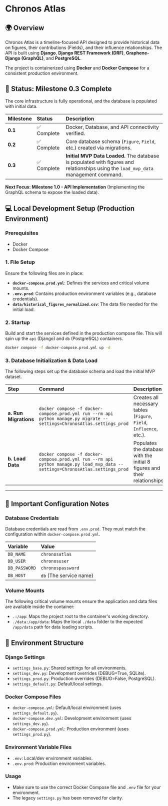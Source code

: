 # Chronos Atlas

## 🌍 Overview

Chronos Atlas is a timeline-focused API designed to provide historical data on figures, their contributions (Fields), and their influence relationships. The API is built using **Django**, **Django REST Framework (DRF)**, **Graphene-Django (GraphQL)**, and **PostgreSQL**.

The project is containerized using **Docker** and **Docker Compose** for a consistent production environment.

## 🚀 Status: Milestone 0.3 Complete

The core infrastructure is fully operational, and the database is populated with initial data.

| Milestone | Status | Description |
| :--- | :--- | :--- |
| **0.1** | ✅ Complete | Docker, Database, and API connectivity verified. |
| **0.2** | ✅ Complete | Core database schema (`Figure`, `Field`, etc.) created via migrations. |
| **0.3** | ✅ Complete | **Initial MVP Data Loaded.** The database is populated with figures and relationships using the `load_mvp_data` management command. |

**Next Focus: Milestone 1.0 - API Implementation** (Implementing the GraphQL schema to expose the loaded data).

## 💻 Local Development Setup (Production Environment)

### Prerequisites

* Docker
* Docker Compose

### 1. File Setup

Ensure the following files are in place:

* **`docker-compose.prod.yml`**: Defines the services and critical volume mounts.
* **`.env.prod`**: Contains production environment variables (e.g., database credentials).
* **`data/historical_figures_normalized.csv`**: The data file needed for the initial load.

### 2. Startup

Build and start the services defined in the production compose file. This will spin up the `api` (Django) and `db` (PostgreSQL) containers.

```bash
docker compose -f docker-compose.prod.yml up -d
```

### 3\. Database Initialization & Data Load

The following steps set up the database schema and load the initial MVP dataset.

| Step | Command | Description |
| :--- | :--- | :--- |
| **a. Run Migrations** | `docker compose -f docker-compose.prod.yml run --rm api python manage.py migrate --settings=ChronosAtlas.settings_prod` | Creates all necessary tables (`Figure`, `Field`, `Influence`, etc.). |
| **b. Load Data** | `docker compose -f docker-compose.prod.yml run --rm api python manage.py load_mvp_data --settings=ChronosAtlas.settings_prod` | Populates the database with the initial 8 figures and their relationships. |

-----

## 🛑 Important Configuration Notes

### Database Credentials

Database credentials are read from `.env.prod`. They must match the configuration within `docker-compose.prod.yml`.

| Variable | Value |
| :--- | :--- |
| `DB_NAME` | `chronosatlas` |
| `DB_USER` | `chronosuser` |
| `DB_PASSWORD` | `chronospassword` |
| `DB_HOST` | `db` (The service name) |

### Volume Mounts

The following critical volume mounts ensure the application and data files are available inside the container:

  * `.:/app`: Maps the project root to the container's working directory.
  * `./data:/app/data`: Maps the local `./data` folder to the expected `/app/data` path for data loading scripts.

## 🧩 Environment Structure

### Django Settings
- `settings_base.py`: Shared settings for all environments.
- `settings_dev.py`: Development overrides (DEBUG=True, SQLite).
- `settings_prod.py`: Production overrides (DEBUG=False, PostgreSQL).
- `settings_default.py`: Default/local settings.

### Docker Compose Files
- `docker-compose.yml`: Default/local environment (uses `settings_default.py`).
- `docker-compose.dev.yml`: Development environment (uses `settings_dev.py`).
- `docker-compose.prod.yml`: Production environment (uses `settings_prod.py`).

### Environment Variable Files
- `.env`: Local/dev environment variables.
- `.env.prod`: Production environment variables.

### Usage
- Make sure to use the correct Docker Compose file and `.env` file for your environment.
- The legacy `settings.py` has been removed for clarity.
